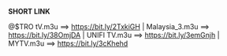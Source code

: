 **SHORT LINK**

@$TRO tV.m3u ==> https://bit.ly/2TxkiGH |
Malaysia_3.m3u ==> https://bit.ly/38OmjDA |
UNIFI TV.m3u ==> https://bit.ly/3emGnjh |
MYTV.m3u ==> https://bit.ly/3cKhehd
